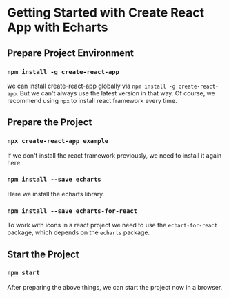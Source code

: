 # Getting Started with Create React App with Echarts

## Prepare Project Environment

### `npm install -g create-react-app`

we can install create-react-app globally via `npm install -g create-react-app`. But we can't always use the latest version in that way.
Of course, we recommend using `npx` to install react framework every time.

## Prepare the Project

### `npx create-react-app example`

If we don't install the react framework previously, we need to install it again here.

### `npm install --save echarts`

Here we install the echarts library.

### `npm install --save echarts-for-react`

To work with icons in a react project we need to use the `echart-for-react` package, which depends on the `echarts` package.

## Start the Project

### `npm start`

After preparing the above things, we can start the project now in a browser.

